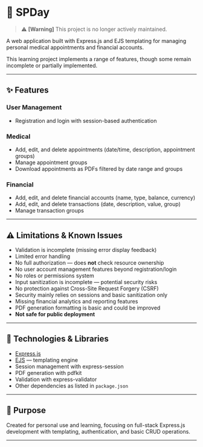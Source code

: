 # 📅 SPDay

> ⚠️ **[Warning]** This project is no longer actively maintained.

A web application built with Express.js and EJS templating for managing personal medical appointments and financial accounts.

This learning project implements a range of features, though some remain incomplete or partially implemented.

---

## ✨ Features

### User Management
- Registration and login with session-based authentication

### Medical
- Add, edit, and delete appointments (date/time, description, appointment groups)
- Manage appointment groups
- Download appointments as PDFs filtered by date range and groups

### Financial
- Add, edit, and delete financial accounts (name, type, balance, currency)
- Add, edit, and delete transactions (date, description, value, group)
- Manage transaction groups

---

## ⚠️ Limitations & Known Issues

- Validation is incomplete (missing error display feedback)
- Limited error handling
- No full authorization — does **not** check resource ownership
- No user account management features beyond registration/login
- No roles or permissions system
- Input sanitization is incomplete — potential security risks
- No protection against Cross-Site Request Forgery (CSRF)
- Security mainly relies on sessions and basic sanitization only
- Missing financial analytics and reporting features
- PDF generation formatting is basic and could be improved
- **Not safe for public deployment**
---

## 🧩 Technologies & Libraries

- [Express.js](https://expressjs.com/)
- [EJS](https://ejs.co/) — templating engine
- Session management with express-session
- PDF generation with pdfkit
- Validation with express-validator
- Other dependencies as listed in `package.json`

---

## 🎯 Purpose

Created for personal use and learning, focusing on full-stack Express.js development with templating, authentication, and basic CRUD operations.

---
